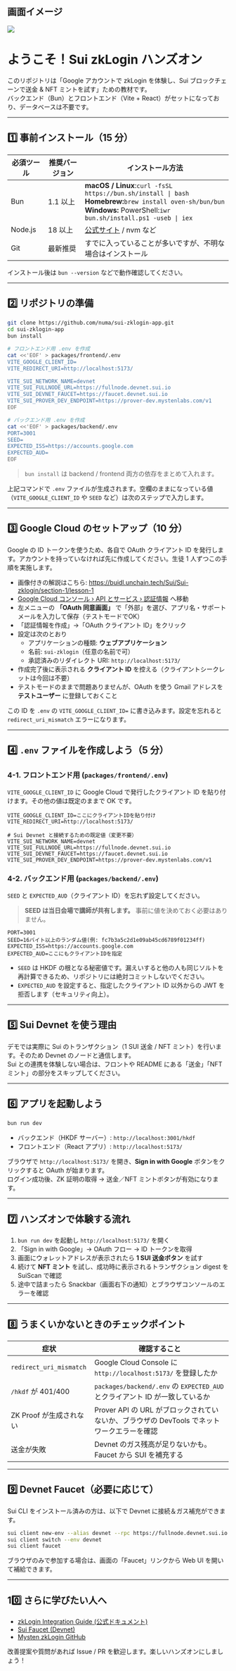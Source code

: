 ## 画面イメージ

![](packages/frontend/docs/0.png)

# ようこそ！Sui zkLogin ハンズオン

このリポジトリは「Google アカウントで zkLogin を体験し、Sui ブロックチェーンで送金 & NFT ミントを試す」ための教材です。  
バックエンド（Bun）とフロントエンド（Vite + React）がセットになっており、データベースは不要です。

---

## 1️⃣ 事前インストール（15 分）

| 必須ツール | 推奨バージョン | インストール方法 |
|------------|----------------|------------------|
| Bun | 1.1 以上 | **macOS / Linux**:`curl -fsSL https://bun.sh/install \| bash`<br>**Homebrew:**`brew install oven-sh/bun/bun`<br>**Windows:** PowerShell:`iwr bun.sh/install.ps1 -useb \| iex` |
| Node.js | 18 以上 | [公式サイト](https://nodejs.org/) / nvm など |
| Git | 最新推奨 | すでに入っていることが多いですが、不明な場合はインストール |

インストール後は `bun --version` などで動作確認してください。

---

## 2️⃣ リポジトリの準備

```bash
git clone https://github.com/numa/sui-zklogin-app.git
cd sui-zklogin-app
bun install

# フロントエンド用 .env を作成
cat <<'EOF' > packages/frontend/.env
VITE_GOOGLE_CLIENT_ID=
VITE_REDIRECT_URI=http://localhost:5173/

VITE_SUI_NETWORK_NAME=devnet
VITE_SUI_FULLNODE_URL=https://fullnode.devnet.sui.io
VITE_SUI_DEVNET_FAUCET=https://faucet.devnet.sui.io
VITE_SUI_PROVER_DEV_ENDPOINT=https://prover-dev.mystenlabs.com/v1
EOF

# バックエンド用 .env を作成
cat <<'EOF' > packages/backend/.env
PORT=3001
SEED=
EXPECTED_ISS=https://accounts.google.com
EXPECTED_AUD=
EOF
```

> `bun install` は backend / frontend 両方の依存をまとめて入れます。

上記コマンドで `.env` ファイルが生成されます。空欄のままになっている値（`VITE_GOOGLE_CLIENT_ID` や `SEED` など）は次のステップで入力します。

---

## 3️⃣ Google Cloud のセットアップ（10 分）

Google の ID トークンを使うため、各自で OAuth クライアント ID を発行します。アカウントを持っていなければ先に作成してください。生徒 1 人ずつこの手順を実施します。

- 画像付きの解説はこちら: https://buidl.unchain.tech/Sui/Sui-zklogin/section-1/lesson-1
- [Google Cloud コンソール › API とサービス › 認証情報](https://console.cloud.google.com/apis/credentials) へ移動
- 左メニューの **「OAuth 同意画面」** で「外部」を選び、アプリ名・サポートメールを入力して保存（テストモードでOK）
- 「認証情報を作成」→「OAuth クライアント ID」をクリック
- 設定は次のとおり
  - アプリケーションの種類: **ウェブアプリケーション**
  - 名前: `sui-zklogin`（任意の名前で可）
  - 承認済みのリダイレクト URI: `http://localhost:5173/`
- 作成完了後に表示される **クライアント ID** を控える（クライアントシークレットは今回は不要）
- テストモードのままで問題ありませんが、OAuth を使う Gmail アドレスを **テストユーザー** に登録しておくこと

この ID を `.env` の `VITE_GOOGLE_CLIENT_ID=` に書き込みます。設定を忘れると `redirect_uri_mismatch` エラーになります。

---

## 4️⃣ `.env` ファイルを作成しよう（5 分）

### 4-1. フロントエンド用 (`packages/frontend/.env`)

`VITE_GOOGLE_CLIENT_ID` に Google Cloud で発行したクライアント ID を貼り付けます。その他の値は既定のままで OK です。

```dotenv
VITE_GOOGLE_CLIENT_ID=ここにクライアントIDを貼り付け
VITE_REDIRECT_URI=http://localhost:5173/

# Sui Devnet と接続するための既定値（変更不要）
VITE_SUI_NETWORK_NAME=devnet
VITE_SUI_FULLNODE_URL=https://fullnode.devnet.sui.io
VITE_SUI_DEVNET_FAUCET=https://faucet.devnet.sui.io
VITE_SUI_PROVER_DEV_ENDPOINT=https://prover-dev.mystenlabs.com/v1
```

### 4-2. バックエンド用 (`packages/backend/.env`)

`SEED` と `EXPECTED_AUD`（クライアント ID）を忘れず設定してください。

> **SEED は当日会場で講師が共有します。** 事前に値を決めておく必要はありません。

```dotenv
PORT=3001
SEED=16バイト以上のランダム値(例: fc7b3a5c2d1e09ab45cd6789f01234ff)
EXPECTED_ISS=https://accounts.google.com
EXPECTED_AUD=ここにもクライアントIDを指定
```

- `SEED` は HKDF の根となる秘密値です。漏えいすると他の人も同じソルトを再計算できるため、リポジトリには絶対コミットしないでください。
- `EXPECTED_AUD` を設定すると、指定したクライアント ID 以外からの JWT を拒否します（セキュリティ向上）。

---

## 5️⃣ Sui Devnet を使う理由

デモでは実際に Sui のトランザクション（1 SUI 送金 / NFT ミント）を行います。そのため Devnet のノードと通信します。  
Sui との連携を体験しない場合は、フロントや README にある「送金」「NFT ミント」の部分をスキップしてください。

---

## 6️⃣ アプリを起動しよう

```bash
bun run dev
```

- バックエンド（HKDF サーバー）: `http://localhost:3001/hkdf`
- フロントエンド（React アプリ）: `http://localhost:5173/`

ブラウザで `http://localhost:5173/` を開き、**Sign in with Google** ボタンをクリックすると OAuth が始まります。  
ログイン成功後、ZK 証明の取得 → 送金／NFT ミントボタンが有効になります。

---

## 7️⃣ ハンズオンで体験する流れ

1. `bun run dev` を起動し `http://localhost:5173/` を開く  
2. 「Sign in with Google」→ OAuth フロー → ID トークンを取得  
3. 画面にウォレットアドレスが表示されたら **1 SUI 送金ボタン** を試す  
4. 続けて **NFT ミント** を試し、成功時に表示されるトランザクション digest を SuiScan で確認  
5. 途中で詰まったら Snackbar（画面右下の通知）とブラウザコンソールのエラーを確認

---

## 8️⃣ うまくいかないときのチェックポイント

| 症状 | 確認すること |
|------|--------------|
| `redirect_uri_mismatch` | Google Cloud Console に `http://localhost:5173/` を登録したか |
| `/hkdf` が 401/400 | `packages/backend/.env` の `EXPECTED_AUD` とクライアント ID が一致しているか |
| ZK Proof が生成されない | Prover API の URL がブロックされていないか、ブラウザの DevTools でネットワークエラーを確認 |
| 送金が失敗 | Devnet のガス残高が足りないかも。Faucet から SUI を補充する |

---

## 9️⃣ Devnet Faucet（必要に応じて）

Sui CLI をインストール済みの方は、以下で Devnet に接続＆ガス補充ができます。

```bash
sui client new-env --alias devnet --rpc https://fullnode.devnet.sui.io:443 --faucet https://faucet.devnet.sui.io/gas
sui client switch --env devnet
sui client faucet
```

ブラウザのみで参加する場合は、画面の「Faucet」リンクから Web UI を開いて補給できます。

---

## 10️⃣ さらに学びたい人へ

- [zkLogin Integration Guide (公式ドキュメント)](https://docs.sui.io/guides/developer/cryptography/zklogin-integration)
- [Sui Faucet (Devnet)](https://faucet.sui.io/?network=devnet)
- [Mysten zkLogin GitHub](https://github.com/MystenLabs)

改善提案や質問があれば Issue / PR を歓迎します。楽しいハンズオンにしましょう！
